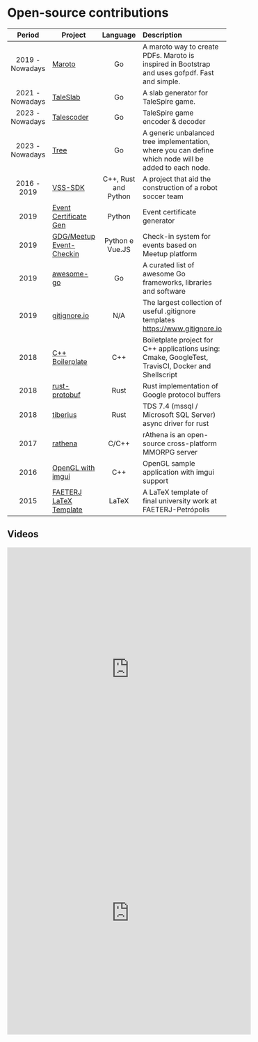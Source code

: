 # Open-source contributions
|     Period      | Project                                                                            |       Language       | Description                                                                                         |     Role     | Language |
|:---------------:|------------------------------------------------------------------------------------|:--------------------:|:----------------------------------------------------------------------------------------------------|:------------:|:--------:|
| 2019 - Nowadays | [Maroto](https://github.com/johnfercher/maroto)                                    |          Go          | A maroto way to create PDFs. Maroto is inspired in Bootstrap and uses gofpdf. Fast and simple.      |   Creator    |   :us:   |
|  2021 - Nowadays   | [TaleSlab](https://johnfercher.github.io/taleslab)                                        |          Go          | A slab generator for TaleSpire game.                                                                |   Creator    |   :us:   |
|  2023 - Nowadays   | [Talescoder](https://github.com/johnfercher/talescoder)                            |          Go          | TaleSpire game encoder & decoder                                                                    |   Creator    |   :us:   |
|  2023 - Nowadays   | [Tree](https://github.com/johnfercher/tree)                                        |          Go          | A generic unbalanced tree implementation, where you can define which node will be added to each node.                                                                  |   Creator    |   :us:   |
|   2016 - 2019   | [VSS-SDK](https://vss-sdk.github.io/book/general.html)                             | C++, Rust and Python | A project that aid the construction of a robot soccer team                                          |   Creator    | :brazil: |
|      2019       | [Event Certificate Gen](https://github.com/GDGPetropolis/event-certificate-gen)    |        Python        | Event certificate generator                                                                         |   Creator    |   :us:   |
|      2019       | [GDG/Meetup Event-Checkin](https://github.com/GDGPetropolis/compose-event-checkin) |   Python e Vue.JS    | Check-in system for events based on Meetup platform                                                 |   Creator    |   :us:   |
|      2019       | [awesome-go](https://github.com/avelino/awesome-go)                                |          Go          | A curated list of awesome Go frameworks, libraries and software                                     | Contributor |   :us:   |
|      2019       | [gitignore.io](https://github.com/dvcs/gitignore)                                  |         N/A          | The largest collection of useful .gitignore templates https://www.gitignore.io                      | Contributor |   :us:   |
|      2018       | [C++ Boilerplate](https://github.com/johnfercher/boilerplate)                      |         C++          | Boiletplate project for C++ applications using: Cmake, GoogleTest, TravisCI, Docker and Shellscript |   Creator    |   :us:   |
|      2018       | [rust-protobuf](https://github.com/stepancheg/rust-protobuf)                       |         Rust         | Rust implementation of Google protocol buffers                                                      | Contributor |   :us:   |
|      2018       | [tiberius](https://github.com/steffengy/tiberius)                                  |         Rust         | TDS 7.4 (mssql / Microsoft SQL Server) async driver for rust                                        | Contributor |   :us:   |
|      2017       | [rathena](https://github.com/rathena/rathena)                                      |        C/C++         | rAthena is an open-source cross-platform MMORPG server                                              | Contributor |   :us:   |
|      2016       | [OpenGL with imgui](https://github.com/valera-rozuvan/opengl-sample-with-imgui)    |         C++          | OpenGL sample application with imgui support                                                        | Contributor |   :us:   |
|      2015       | [FAETERJ LaTeX Template](https://github.com/johnfercher/faeterj-latex-template)    |        LaTeX         | A LaTeX template of final university work at FAETERJ-Petrópolis                                     |   Creator    | :brazil: |

## Videos

<iframe width="560" height="560" src="https://www.youtube.com/embed/jwOy4JgleTU" title="YouTube video player" frameborder="0" allow="accelerometer; autoplay; clipboard-write; encrypted-media; gyroscope; picture-in-picture; web-share" allowfullscreen></iframe>

<iframe width="560" height=560" src="https://www.youtube.com/embed/2Yo8s7w7rTE" title="YouTube video player" frameborder="0" allow="accelerometer; autoplay; clipboard-write; encrypted-media; gyroscope; picture-in-picture; web-share" allowfullscreen></iframe>
